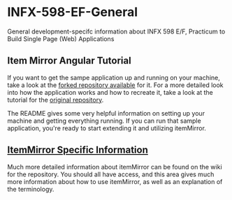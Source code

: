 # INFX-598-EF-General
General development-specifc information about  INFX 598 E/F, Practicum to Build Single Page (Web) Applications

## Item Mirror Angular Tutorial

If you want to get the sampe application up and running on your machine, take a look at the [forked repository available](https://github.com/UW-itemMirror-apps/item-mirror-angular-demo) for it. For a more detailed look into how the application works and how to recreate it, take a look at the tutorial for the [original repository](https://github.com/KeepingFoundThingsFound/item-mirror-angular-demo).

The README gives some very helpful information on setting up your machine and getting everything running. If you can run that sample application, you're ready to start extending it and utilizing itemMirror.

## [ItemMirror Specific Information](https://github.com/KeepingFoundThingsFound/itemMirror)

Much more detailed information about itemMirror can be found on the wiki for the repository. You should all have access, and this area gives much more information about how to use itemMirror, as well as an explanation of the terminology.
